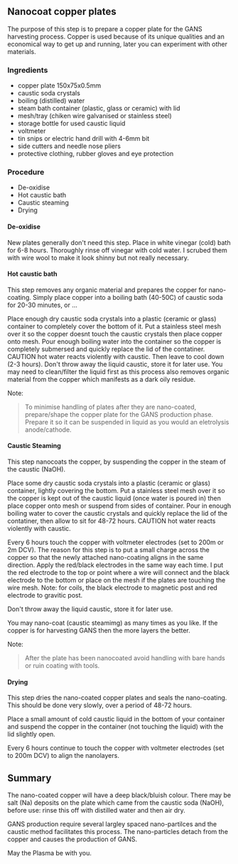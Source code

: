 ## Nanocoat copper plates

The purpose of this step is to prepare a copper plate for the GANS harvesting process.  Copper is used because of its unique qualities and an economical way to get up and running, later you can experiment with other materials.

### Ingredients
  - copper plate 150x75x0.5mm
  - caustic soda crystals
  - boiling (distilled) water
  - steam bath container (plastic, glass or ceramic) with lid
  - mesh/tray (chiken wire galvanised or stainless steel)
  - storage bottle for used caustic liquid
  - voltmeter
  - tin snips or electric hand drill with 4-6mm bit
  - side cutters and needle nose pliers
  - protective clothing, rubber gloves and eye protection

### Procedure
* De-oxidise
* Hot caustic bath
* Caustic steaming
* Drying

#### De-oxidise
New plates generally don't need this step.  Place in white vinegar (cold) bath for 6-8 hours.  Thoroughly rinse off vinegar with cold water.  I scrubed them with wire wool to make it look shinny but not really necessary.

#### Hot caustic bath
This step removes any organic material and prepares the copper for nano-coating.  Simply place copper into a boiling bath (40-50C) of caustic soda for 20-30 minutes, or ...

Place enough dry caustic soda crystals into a plastic (ceramic or glass) container to completely cover the bottom of it.  Put a stainless steel mesh over it so the copper doesnt touch the caustic crystals then place copper onto mesh. Pour enough boiling water into the container so the copper is completely submersed and quickly replace the lid of the contatiner.  
CAUTION hot water reacts violently with caustic.  Then leave to cool down (2-3 hours).
Don't throw away the liquid caustic, store it for later use.  You may need to clean/filter the liquid first as this process also removes organic material from the copper which manifests as a dark oily residue.

Note: 
> To minimise handling of plates after they are nano-coated, prepare/shape the copper plate for the GANS production phase. Prepare it so it can be suspended in liquid as you would an eletrolysis anode/cathode.

#### Caustic Steaming
This step nanocoats the copper, by suspending the copper in the steam of the caustic (NaOH).

Place some dry caustic soda crystals into a plastic (ceramic or glass) container, lightly covering the bottom.  Put a stainless steel mesh over it so the copper is kept out of the caustic liquid (once water is poured in) then place copper onto mesh or suspend from sides of container.  Pour in enough boiling water to cover the caustic crystals and quickly replace the lid of the contatiner, then allow to sit for 48-72 hours.  CAUTION hot water reacts violently with caustic.

Every 6 hours touch the copper with voltmeter electrodes (set to 200m or 2m DCV).  The reason for this step is to put a small charge across the copper so that the newly attached nano-coating aligns in the same direction. Apply the red/black electrodes in the same way each time.  I put the red electrode to the top or point where a wire will connect and the black electrode to the bottom or place on the mesh if the plates are touching the wire mesh.  Note: for coils, the black electrode to magnetic post and red electrode to gravitic post.

Don't throw away the liquid caustic, store it for later use.

You may nano-coat (caustic steamimg) as many times as you like.  If the copper is for harvesting GANS then the more layers the better.

Note: 
> After the plate has been nanocoated avoid handling with bare hands or ruin coating with tools.  

#### Drying
This step dries the nano-coated copper plates and seals the nano-coating.  This should be done very slowly, over a period of 48-72 hours. 

Place a small amount of cold caustic liquid in the bottom of your container and suspend the copper in the container (not touching the liquid) with the lid slightly open.

Every 6 hours continue to touch the copper with voltmeter electrodes (set to 200m DCV) to align the nanolayers.

## Summary
The nano-coated copper will have a deep black/bluish colour.  There may be salt (Na) deposits on the plate which came from the caustic soda (NaOH), before use: rinse this off with distilled water and then air dry.

GANS production require several largley spaced nano-partilces and the caustic method facilitates this process.  The nano-particles detach from the copper and causes the production of GANS.

May the Plasma be with you.

